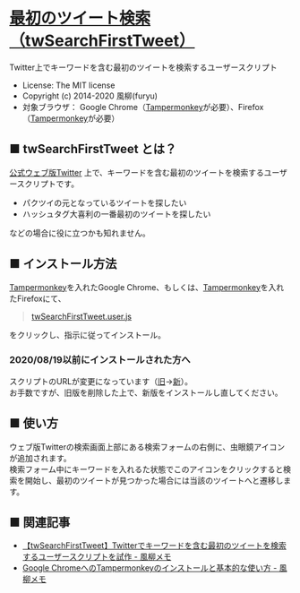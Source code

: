 [最初のツイート検索（twSearchFirstTweet）](https://github.com/furyutei/twSearchFirstTweet)
===

Twitter上でキーワードを含む最初のツイートを検索するユーザースクリプト  

- License: The MIT license  
- Copyright (c) 2014-2020 風柳(furyu)  
- 対象ブラウザ： Google Chrome（[Tampermonkey](https://chrome.google.com/webstore/detail/tampermonkey/dhdgffkkebhmkfjojejmpbldmpobfkfo)が必要）、Firefox（[Tampermonkey](https://addons.mozilla.org/ja/firefox/addon/tampermonkey/)が必要）


■ twSearchFirstTweet とは？
---
[公式ウェブ版Twitter](https://twitter.com/) 上で、キーワードを含む最初のツイートを検索するユーザースクリプトです。  

- パクツイの元となっているツイートを探したい  
- ハッシュタグ大喜利の一番最初のツイートを探したい  

などの場合に役に立つかも知れません。  


■ インストール方法
---
[Tampermonkey](https://chrome.google.com/webstore/detail/tampermonkey/dhdgffkkebhmkfjojejmpbldmpobfkfo?hl=ja)を入れたGoogle Chrome、もしくは、[Tampermonkey](https://addons.mozilla.org/ja/firefox/addon/tampermonkey/)を入れたFirefoxにて、  

> [twSearchFirstTweet.user.js](https://github.com/furyutei/twSearchFirstTweet/raw/master/src/js/twSearchFirstTweet.user.js)  

をクリックし、指示に従ってインストール。  

### 2020/08/19以前にインストールされた方へ
スクリプトのURLが変更になっています（[旧](https://github.com/furyutei/twSearchFirstTweet/raw/master/twSearchFirstTweet.user.js)→[新](https://github.com/furyutei/twSearchFirstTweet/raw/master/src/js/twSearchFirstTweet.user.js)）。  
お手数ですが、旧版を削除した上で、新版をインストールし直してください。  


■ 使い方
---
ウェブ版Twitterの検索画面上部にある検索フォームの右側に、虫眼鏡アイコンが追加されます。  
検索フォーム中にキーワードを入れるた状態でこのアイコンをクリックすると検索を開始し、最初のツイートが見つかった場合には当該のツイートへと遷移します。  


■ 関連記事
---
- [【twSearchFirstTweet】Twitterでキーワードを含む最初のツイートを検索するユーザースクリプトを試作 - 風柳メモ](http://d.hatena.ne.jp/furyu-tei/20141228/1419741796)  
- [Google ChromeへのTampermonkeyのインストールと基本的な使い方 - 風柳メモ](http://d.hatena.ne.jp/furyu-tei/20141227/1419609930)  
